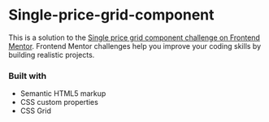 # Single-price-grid-component

This is a solution to the [Single price grid component challenge on Frontend Mentor](https://www.frontendmentor.io/challenges/single-price-grid-component-5ce41129d0ff452fec5abbbc). Frontend Mentor challenges help you improve your coding skills by building realistic projects. 



### Built with

- Semantic HTML5 markup
- CSS custom properties
- CSS Grid

